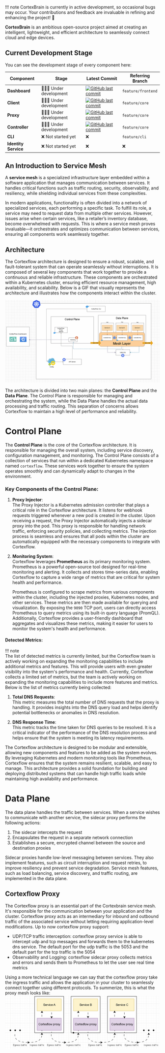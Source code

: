 !!! note 
    CortexBrain is currently in active development, so occasional bugs may occur. Your contributions and feedback are invaluable in refining and enhancing the project! 🚀  

**CortexBrain** is an ambitious open-source project aimed at creating an intelligent, lightweight, and efficient architecture to seamlessly connect cloud and edge devices.  

## Current Development Stage

You can see the development stage of every component here:

| **Component**       | **Stage**                | **Latest Commit** | **Referring Branch**  |
|---------------------|--------------------------|-------------------|-----------------------|
| **Dashboard**       | 👨🏻‍🔬 Under development  | [![GitHub last commit](https://img.shields.io/github/last-commit/CortexFlow/CortexBrain?style=for-the-badge&logo=github&color=success)](https://github.com/CortexFlow/CortexBrain/commits/feature/frontend)                | `feature/frontend`    |
| **Client**          | 👨🏻‍🔬 Under development  | [![GitHub last commit](https://img.shields.io/github/last-commit/CortexFlow/CortexBrain?style=for-the-badge&logo=github&color=success)](https://github.com/CortexFlow/CortexBrain/commits/core)                 | `feature/core`        |
| **Proxy**           | 👨🏻‍🔬 Under development  | [![GitHub last commit](https://img.shields.io/github/last-commit/CortexFlow/CortexBrain?style=for-the-badge&logo=github&color=success)](https://github.com/CortexFlow/CortexBrain/commits/core)                 | `feature/core`        |
| **Controller**      | 👨🏻‍🔬 Under development  |   [![GitHub last commit](https://img.shields.io/github/last-commit/CortexFlow/CortexBrain?style=for-the-badge&logo=github&color=success)](https://github.com/CortexFlow/CortexBrain/commits/core)               | `feature/core`        |
| **CLI**             | ❌ Not started yet       | ❌                | `feature/cli`         |
| **Identity Service**             | ❌ Not started yet       | ❌                | ❌         |

## An Introduction to Service Mesh

A **service mesh** is a specialized infrastructure layer embedded within a software application that manages communication between services. It handles critical functions such as traffic routing, security, observability, and resiliency, while shielding individual services from these complexities.

In modern applications, functionality is often divided into a network of specialized services, each performing a specific task. To fulfill its role, a service may need to request data from multiple other services. However, issues arise when certain services, like a retailer’s inventory database, become overwhelmed with requests. This is where a service mesh proves invaluable—it orchestrates and optimizes communication between services, ensuring all components work seamlessly together.
## Architecture

The Cortexflow architecture is designed to ensure a robust, scalable, and fault-tolerant system that can operate seamlessly without interruptions. It is composed of several key components that work together to provide a continuous and reliable infrastructure. These components are orchestrated within a Kubernetes cluster, ensuring efficient resource management, high availability, and scalability. Below is a GIF that visually represents the architecture and illustrates how the components interact within the cluster.

![Architecture](architecture.gif "Cortexflow architecture")

The architecture is divided into two main planes: the **Control Plane** and the **Data Plane**. The Control Plane is responsible for managing and orchestrating the system, while the Data Plane handles the actual data processing and traffic routing. This separation of concerns allows Cortexflow to maintain a high level of performance and reliability.



# Control Plane

The **Control Plane** is the core of the Cortexflow architecture. It is responsible for managing the overall system, including service discovery, configuration management, and monitoring. The Control Plane consists of a collection of services that run within a dedicated Kubernetes namespace named `cortexflow`. These services work together to ensure the system operates smoothly and can dynamically adapt to changes in the environment.

### Key Components of the Control Plane:

1. **Proxy Injector**:  
   The Proxy Injector is a Kubernetes admission controller that plays a critical role in the Cortexflow architecture. It listens for webhook requests triggered whenever a new pod is created in the cluster. Upon receiving a request, the Proxy Injector automatically injects a sidecar proxy into the pod. This proxy is responsible for handling network traffic, enforcing security policies, and collecting metrics. The injection process is seamless and ensures that all pods within the cluster are automatically equipped with the necessary components to integrate with Cortexflow.

2. **Monitoring System**:  
   Cortexflow leverages **Prometheus** as its primary monitoring system. Prometheus is a powerful open-source tool designed for real-time monitoring and alerting. It collects and stores time-series data, enabling Cortexflow to capture a wide range of metrics that are critical for system health and performance.  

   Prometheus is configured to scrape metrics from various components within the cluster, including the injected proxies, Kubernetes nodes, and other services. These metrics are then made available for querying and visualization. By exposing the `9090` TCP port, users can directly access Prometheus to query metrics using its built-in query language (PromQL). Additionally, Cortexflow provides a user-friendly dashboard that aggregates and visualizes these metrics, making it easier for users to monitor the system's health and performance.

#### Detected Metrics:  
!!! note  
    The list of detected metrics is currently limited, but the Cortexflow team is actively working on expanding the monitoring capabilities to include additional metrics and features. This will provide users with even greater visibility into the system's performance and health.
Currently, Cortexflow collects a limited set of metrics, but the team is actively working on expanding the monitoring capabilities to include more features and metrics. Below is the list of metrics currently being collected:  

1. **Total DNS Requests**:  
    This metric measures the total number of DNS requests that the proxy is handling. It provides insights into the DNS query load and helps identify potential bottlenecks or anomalies in DNS resolution.

2. **DNS Response Time**:  
    This metric tracks the time taken for DNS queries to be resolved. It is a critical indicator of the performance of the DNS resolution process and helps ensure that the system is meeting its latency requirements.



The Cortexflow architecture is designed to be modular and extensible, allowing new components and features to be added as the system evolves. By leveraging Kubernetes and modern monitoring tools like Prometheus, Cortexflow ensures that the system remains resilient, scalable, and easy to manage. This architecture provides a solid foundation for building and deploying distributed systems that can handle high traffic loads while maintaining high availability and performance.
# Data Plane
The data plane handles the traffic between services. When a service wishes to communicate with another service, the sidecar proxy performs the following actions:

1. The sidecar intercepts the request
2. Encapsulates the request in a separate network connection
3. Establishes a secure, encrypted channel between the source and destination proxies

Sidecar proxies handle low-level messaging between services. They also implement features, such as circuit interruption and request retries, to improve resiliency and prevent service degradation. Service mesh features, such as load balancing, service discovery, and traffic routing, are implemented in the data plane.

## Cortexflow Proxy
The Cortexflow proxy is an essential part of the Cortexbrain service mesh. It's responsible for the communication between your application and the cluster. Cortexflow proxy acts as an intermediary for inbound and outbound traffic of the associated service without letting requiring application-level modifications. Up to now cortexflow proxy support:

- UDP/TCP traffic interception: cortexflow proxy service is able to intercept udp and tcp messages and forwards them to the kubernetes dns service. The default port for the udp traffic is the 5053 and the default part for the tcp traffic is the 5054
- Observability and Logging: cortexflow sidecar proxy collects metrics and errors and sends them to Prometheus to let the user see real time metrics

Using a more technical language we can say that the cortexflow proxy take the ingress traffic and allows the application in your cluster to seamlessly connect together using different protocols. To summerize, this is what the proxy mesh looks like:
![ProxySidecarTopology](assets/cf_sidecar_proxy_topology.gif "Cortexflow Proxy Sidecar Topology")

